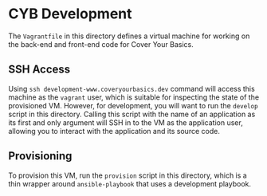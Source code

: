 # CYB Development

The `Vagrantfile` in this directory defines a virtual machine for working on
the back-end and front-end code for Cover Your Basics.

## SSH Access

Using `ssh development-www.coveryourbasics.dev` command will access this machine
as the `vagrant` user, which is suitable for inspecting the state of the
provisioned VM.  However, for development, you will want to run the `develop`
script in this directory.  Calling this script with the name of an application
as its first and only argument will SSH in to the VM as the application user,
allowing you to interact with the application and its source code.

## Provisioning

To provision this VM, run the `provision` script in this directory, which is a
thin wrapper around `ansible-playbook` that uses a development playbook.
